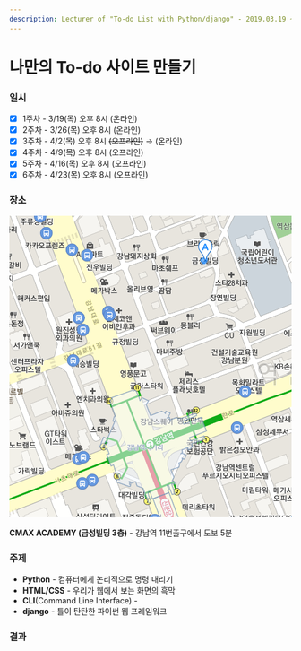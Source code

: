 ```yaml
---
description: Lecturer of "To-do List with Python/django" - 2019.03.19 ~ 2020.04.23
---
```


# 나만의 To-do 사이트 만들기

### 일시

* [x] 1주차 - 3/19\(목\) 오후 8시 \(온라인\)
* [x] 2주차 - 3/26\(목\) 오후 8시 \(온라인\)
* [x] 3주차 - 4/2\(목\) 오후 8시 ~~\(오프라인\)~~ → \(온라인\) 
* [x] 4주차 - 4/9\(목\) 오후 8시 \(오프라인\)
* [x] 5주차 - 4/16\(목\) 오후 8시 \(오프라인\)
* [x] 6주차 - 4/23\(목\) 오후 8시 \(오프라인\)

### 장소

![](../../.gitbook/assets/image%20%281%29.png)

**CMAX ACADEMY \(금성빌딩 3층\)** - 강남역 11번출구에서 도보 5분 



### 주제

* **Python** - 컴퓨터에게 논리적으로 명령 내리기
* **HTML/CSS** - 우리가 웹에서 보는 화면의 흑막
* **CLI**\(Command Line Interface\) - 
* **django** - 틀이 탄탄한 파이썬 웹 프레임워크 



### 결과





